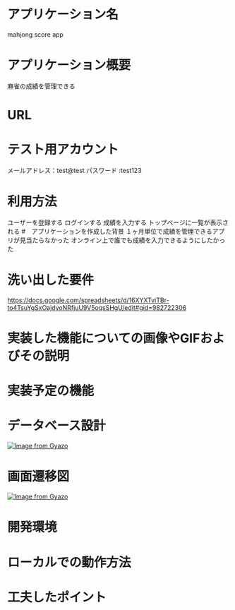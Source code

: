 # アプリケーション名
mahjong score app
# アプリケーション概要
麻雀の成績を管理できる
# URL

# テスト用アカウント
メールアドレス：test@test
パスワード :test123
# 利用方法
ユーザーを登録する
ログインする
成績を入力する
トップページに一覧が表示される
#　アプリケーションを作成した背景
１ヶ月単位で成績を管理できるアプリが見当たらなかった
オンライン上で誰でも成績を入力できるようにしたかった
# 洗い出した要件
https://docs.google.com/spreadsheets/d/16XYXTviTBr-to4TsuYgSxOajdyoNRfjuU9V5oqsSHgU/edit#gid=982722306
# 実装した機能についての画像やGIFおよびその説明

# 実装予定の機能

# データベース設計  
[![Image from Gyazo](https://i.gyazo.com/91ffb85a0905f96a2c6037558e8224e0.png)](https://gyazo.com/91ffb85a0905f96a2c6037558e8224e0)

# 画面遷移図
[![Image from Gyazo](https://i.gyazo.com/2fe425d8580bf412c91b901bf148ac06.png)](https://gyazo.com/2fe425d8580bf412c91b901bf148ac06)

# 開発環境

# ローカルでの動作方法

# 工夫したポイント
